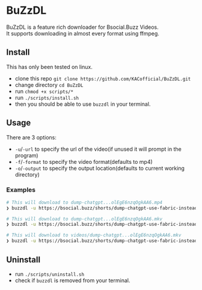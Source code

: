 # BuZzDL
BuZzDL is a feature rich downloader for Bsocial.Buzz Videos.  
It supports downloading in almost every format using ffmpeg.  

## Install
This has only been tested on linux.
- clone this repo `git clone https://github.com/KACofficial/BuZzDL.git`
- change directory `cd BuZzDL`
- run `chmod +x scripts/*`
- run `./scripts/install.sh`
- then you should be able to use `buzzdl` in your terminal.

## Usage
There are 3 options:
- `-u`/`-url` to specify the url of the video(if unused it will prompt in the program)
- `-f`/`-format` to specify the video format(defaults to mp4)
- `-o`/`-output` to specify the output location(defaults to current working directory)  
### Examples
```bash
# This will download to dump-chatgpt...olEgE6nzqOgkAA6.mp4
❯ buzzdl -u https://bsocial.buzz/shorts/dump-chatgpt-use-fabric-instead_olEgE6nzqOgkAA6.html

# This will download to dump-chatgpt...olEgE6nzqOgkAA6.mkv
❯ buzzdl -u https://bsocial.buzz/shorts/dump-chatgpt-use-fabric-instead_olEgE6nzqOgkAA6.html -f mkv

# This will download to videos/dump-chatgpt...olEgE6nzqOgkAA6.mkv
❯ buzzdl -u https://bsocial.buzz/shorts/dump-chatgpt-use-fabric-instead_olEgE6nzqOgkAA6.html -f mkv -o videos
```

## Uninstall
- run `./scripts/uninstall.sh`
- check if `buzzdl` is removed from your terminal.
